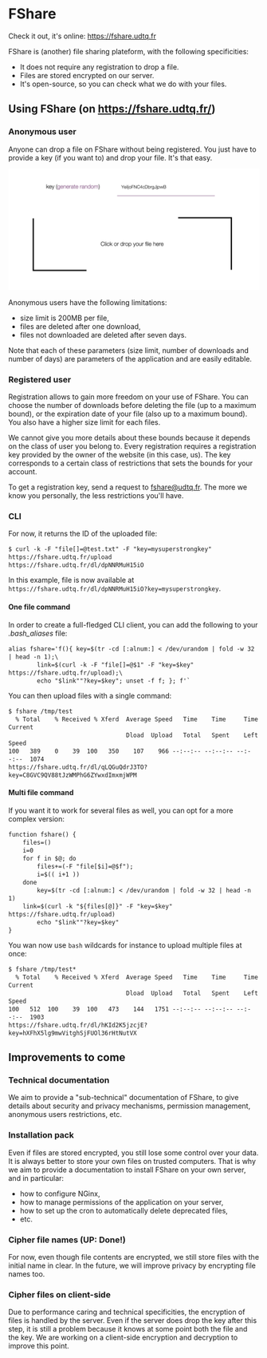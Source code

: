 # FShare

Check it out, it's online: https://fshare.udtq.fr

FShare is (another) file sharing plateform, with the following specificities:
* It does not require any registration to drop a file.
* Files are stored encrypted on our server.
* It's open-source, so you can check what we do with your files.

## Using FShare (on https://fshare.udtq.fr/)

### Anonymous user
Anyone can drop a file on FShare without being registered. You just have to provide a key (if you want to)
and drop your file. It's that easy.

![alt just drop your file](screenshot/readme/drop_file_v2.png)

Anonymous users have the following limitations:
* size limit is 200MB per file,
* files are deleted after one download,
* files not downloaded are deleted after seven days.

Note that each of these parameters (size limit, number of downloads and number of days) are parameters of the 
application and are easily editable.


### Registered user
Registration allows to gain more freedom on your use of FShare. You can choose the number of downloads before deleting
the file (up to a maximum bound), or the expiration date of your file (also up to a maximum bound). You also have a higher 
size limit for each files.

We cannot give you more details about these bounds because it depends on the class of user you belong to. 
Every registration requires a registration key provided by the owner of the website (in this case, us). The key
corresponds to a certain class of restrictions that sets the bounds for your account. 

To get a registration key, send a request to fshare@udtq.fr. The more we know you personally, the less restrictions
you'll have.

### CLI

For now, it returns the ID of the uploaded file:
```
$ curl -k -F "file[]=@test.txt" -F "key=mysuperstrongkey" https://fshare.udtq.fr/upload
https://fshare.udtq.fr/dl/dpNNRMuH15iO
```
In this example, file is now available at `https://fshare.udtq.fr/dl/dpNNRMuH15iO?key=mysuperstrongkey`.

#### One file command

In order to create a full-fledged CLI client, you can add the following to your *.bash_aliases* file:
```
alias fshare='f(){ key=$(tr -cd [:alnum:] < /dev/urandom | fold -w 32 | head -n 1);\
		link=$(curl -k -F "file[]=@$1" -F "key=$key" https://fshare.udtq.fr/upload);\
		echo "$link""?key=$key"; unset -f f; }; f'`
```


You can then upload files with a single command:
```
$ fshare /tmp/test
  % Total    % Received % Xferd  Average Speed   Time    Time     Time  Current
                                 Dload  Upload   Total   Spent    Left  Speed
100   389    0    39  100   350    107    966 --:--:-- --:--:-- --:--:--  1074
https://fshare.udtq.fr/dl/qLQGuQdrJ3TO?key=C8GVC9QV88tJzWMPhG6ZYwxdImxmjWPM
``` 

#### Multi file command

If you want it to work for several files as well, you can opt for a more complex version:
```
function fshare() { 
    files=()
    i=0
    for f in $@; do
        files+=(-F "file[$i]=@$f");
        i=$(( i+1 ))
    done
        key=$(tr -cd [:alnum:] < /dev/urandom | fold -w 32 | head -n 1)
    link=$(curl -k "${files[@]}" -F "key=$key" https://fshare.udtq.fr/upload)
        echo "$link""?key=$key"
}
```

You wan now use `bash` wildcards for instance to upload multiple files at once:

```
$ fshare /tmp/test*
  % Total    % Received % Xferd  Average Speed   Time    Time     Time  Current
                                 Dload  Upload   Total   Spent    Left  Speed
100   512  100    39  100   473    144   1751 --:--:-- --:--:-- --:--:--  1903
https://fshare.udtq.fr/dl/hKId2K5jzcjE?key=hXFhX5lg9mwVitghSjFUOl36rHtNutVX
```

## Improvements to come

### Technical documentation
We aim to provide a "sub-technical" documentation of FShare, to give details about security and privacy mechanisms, 
permission management, anonymous users restrictions, etc.

### Installation pack
Even if files are stored encrypted, you still lose some control over your data. It is always better 
to store your own files on trusted computers. That is why we aim to provide a documentation to install
FShare on your own server, and in particular:

* how to configure NGinx, 
* how to manage permissions of the application on your server,
* how to set up the cron to automatically delete deprecated files, 
* etc. 

### Cipher file names (UP: Done!)
For now, even though file contents are encrypted, we still store files with the initial name in clear. 
In the future, we will improve privacy by encrypting file names too.

### Cipher files on client-side
Due to performance caring and technical specificities, the encryption of files is handled by 
the server. Even if the server does drop the key after this step, it is still a problem because it 
knows at some point both the file and the key. We are working on a client-side encryption and 
decryption to improve this point.

